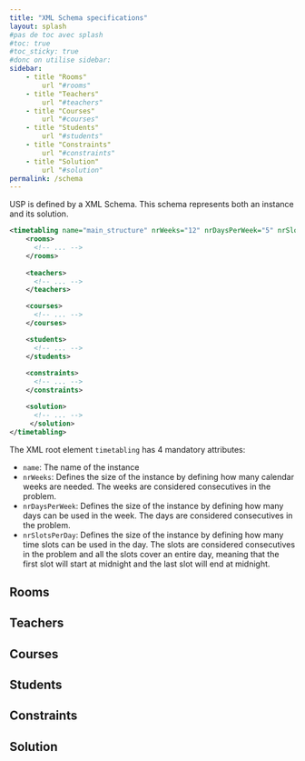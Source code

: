 ```yaml
---
title: "XML Schema specifications"
layout: splash
#pas de toc avec splash
#toc: true
#toc_sticky: true
#donc on utilise sidebar:
sidebar:
    - title "Rooms"
        url "#rooms"
    - title "Teachers"
        url "#teachers"
    - title "Courses"
        url "#courses"
    - title "Students"
        url "#students"
    - title "Constraints"
        url "#constraints"
    - title "Solution"
        url "#solution"
permalink: /schema
---
```


USP is defined by a XML Schema.
This schema represents both an instance and its solution.

```xml
<timetabling name="main_structure" nrWeeks="12" nrDaysPerWeek="5" nrSlotsPerDay="1440">
    <rooms>
      <!-- ... -->
    </rooms>
  
    <teachers>
      <!-- ... -->
    </teachers>

    <courses>
      <!-- ... -->
    </courses>

    <students>
      <!-- ... -->
    </students>
    
    <constraints>
      <!-- ... -->
    </constraints>

    <solution>
      <!-- ... -->
     </solution>
</timetabling>
```

The XML root element `timetabling` has 4 mandatory attributes:
- `name`: The name of the instance
- `nrWeeks`: Defines the size of the instance by defining how many calendar weeks are needed. The weeks are considered consecutives in the problem.
- `nrDaysPerWeek`: Defines the size of the instance by defining how many days can be used in the week. The days are considered consecutives in the problem.
- `nrSlotsPerDay`: Defines the size of the instance by defining how many time slots can be used in the day. The slots are considered consecutives in the problem and all the slots cover an entire day, meaning that the first slot will start at midnight and the last slot will end at midnight.

## Rooms

## Teachers

## Courses

## Students

## Constraints

## Solution
